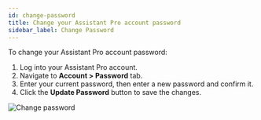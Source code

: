 ```yaml
---
id: change-password
title: Change your Assistant Pro account password
sidebar_label: Change Password
---
```


To change your Assistant Pro account password:

1. Log into your Assistant Pro account.
2. Navigate to **Account > Password** tab.
3. Enter your current password, then enter a new password and confirm it.
4. Click the **Update Password** button to save the changes.

![Change password](/img/assistant/cloud--account-settings--change-password--1.jpg)
